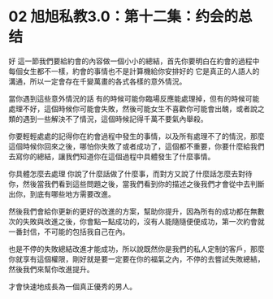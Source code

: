 # 02 旭旭私教3.0：第十二集：约会的总结

好 這一節我們要給約會的內容做一個小小的總結，首先你要明白在約會的過程中每個女生都不一樣，約會的事情也不是計算機給你安排好的 它是真正的人語人的溝通，所以一定會存在千變萬畫的各式各樣的意外情況。

當你遇到這些意外情況的話 有的時候可能你臨場反應能處理掉，但有的時候可能處理不好，這個時候你可能會失敗，然後可能女生不喜歡你可能會出醜，或者說之類的遇到一些解決不了情況，這個時候記得千萬不要氣內舉殺。

你要輕輕處處的記得你在約會過程中發生的事情，以及所有處理不了的情況，那麼這個時候你回來之後，哪怕你失敗了或者成功了，這個都不重要，你要什麼給我們去寫你的總結，讓我們知道你在這個過程中具體發生了什麼事情。

你具體怎麼去處理 你說了什麼話做了什麼事，而對方又說了什麼話怎麼去對待你，然後當我們看到這些問題之後，當我們看到你的描述之後我們才會從中去判斷出你，到底有哪些地方需要改進。

然後我們會給你更新的更好的改進的方案，幫助你提升，因為所有的成功都在無數次的失敗與改進之後，你會點一點成功的，沒有人能隨隨便便成功，第一次約會就一番封信，不可能的包括我自己在內。

也是不停的失敗總結改進才能成功，所以說既然你是我們的私人定制的客戶，那麼你就享有這個權限，剛好就是要一定要在你的福氣之內，不停的去嘗試失敗總結，然後我們來幫你改進提升。

才會快速地成長為一個真正優秀的男人。